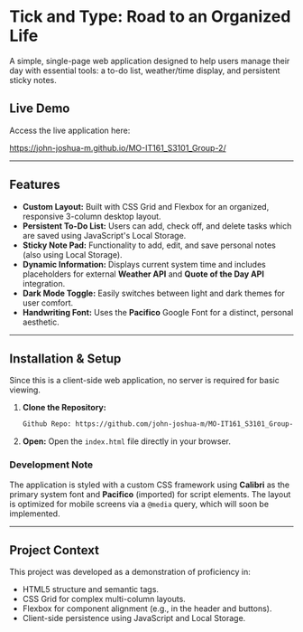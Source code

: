 # Tick and Type: Road to an Organized Life 

A simple, single-page web application designed to help users manage their day with essential tools: a to-do list, weather/time display, and persistent sticky notes.

## Live Demo

Access the live application here:

https://john-joshua-m.github.io/MO-IT161_S3101_Group-2/

***

## Features

* **Custom Layout:** Built with CSS Grid and Flexbox for an organized, responsive 3-column desktop layout.
* **Persistent To-Do List:** Users can add, check off, and delete tasks which are saved using JavaScript's Local Storage.
* **Sticky Note Pad:** Functionality to add, edit, and save personal notes (also using Local Storage).
* **Dynamic Information:** Displays current system time and includes placeholders for external **Weather API** and **Quote of the Day API** integration.
* **Dark Mode Toggle:** Easily switches between light and dark themes for user comfort.
* **Handwriting Font:** Uses the **Pacifico** Google Font for a distinct, personal aesthetic.

***

## Installation & Setup

Since this is a client-side web application, no server is required for basic viewing.

1.  **Clone the Repository:**
    ```bash
    Github Repo: https://github.com/john-joshua-m/MO-IT161_S3101_Group-2
    ```
2.  **Open:** Open the `index.html` file directly in your browser.

### Development Note

The application is styled with a custom CSS framework using **Calibri** as the primary system font and **Pacifico** (imported) for script elements. The layout is optimized for mobile screens via a `@media` query, which will soon be implemented.

***

## Project Context

This project was developed as a demonstration of proficiency in:
* HTML5 structure and semantic tags.
* CSS Grid for complex multi-column layouts.
* Flexbox for component alignment (e.g., in the header and buttons).
* Client-side persistence using JavaScript and Local Storage.